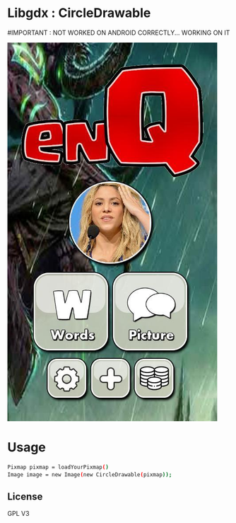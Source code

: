 # Libgdx : CircleDrawable

#IMPORTANT : NOT WORKED ON ANDROID CORRECTLY... WORKING ON IT

[![N|Solid](https://raw.githubusercontent.com/scorpion16/libgdx-CircleDrawable/main/screenshot.jpg)](https://github.com/scorpion16/libgdx-CircleDrawable)

# Usage
```sh 
Pixmap pixmap = loadYourPixmap()
Image image = new Image(new CircleDrawable(pixmap));
```



License
----

GPL V3

